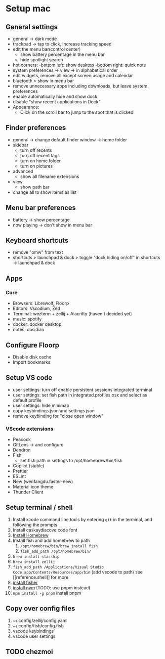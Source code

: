 # Setup mac

## General settings

- general -> dark mode
- trackpad -> tap to click, increase tracking speed
- edit the menu bar(control center)
  - show battery percentage in the menu bar
  - hide spotlight search
- hot corners:
  -bottom left: show desktop
  -bottom right: quick note
- system preferences -> view -> in alphabetical order
- edit widgets, remove all except screen usage and calendar
- bluetooth > show in menu bar
- remove unnecessary apps including downloads, but leave system preferences
- enable automatically hide and show dock
- disable "show recent applications in Dock"
- Appearance:
  - Click on the scroll bar to jump to the spot that is clicked

## Finder preferences

- general -> change default finder window -> home folder
- sidebar
  - turn off recents
  - turn off recent tags
  - turn on home folder
  - turn on pictures
- advanced
  - show all filename extensions
- view
  - show path bar
- change all to show items as list

## Menu bar preferences

- battery -> show percentage
- now playing -> don't show in menu bar

## Keyboard shortcuts

- remove "omw" from text
- shortcuts > launchpad & dock > toggle "dock hiding on/off" in shortcuts -> launchpad & dock

## Apps
### Core
- Browsers: Librewolf, Floorp
- Editors: Vscodium, Zed
- Terminal: wezterm + zellij + Alacritty (haven't decided yet)
- music: spotify
- docker: docker desktop
- notes: obsidian

## Configure Floorp

- Disable disk cache
- Import bookmarks

## Setup VS code

- user settings: turn off enable persistent sessions integrated terminal
- user settings: set fish path in integrated.profiles.osx and select as default profile
- user settings: hide minimap
- copy keybindings.json and settings.json
- remove keybinding for "close open window"

### VScode extensions

- Peacock
- GitLens -> and configure
- Dendron
- Fish
  - set fish path in settings to /opt/homebrew/bin/fish
- Copilot (stable)
- Prettier
- ESLint
- New (wenfangdu.faster-new)
- Material icon theme
- Thunder Client

## Setup terminal / shell

1. Install xcode command line tools by entering `git` in the terminal, and following the prompts
2. Install caskaydiacove code font
3. [Install Homebrew](https://brew.sh/)
4. Install fish and add homebrew to path
   1. `/opt/homebrew/bin/brew install fish`
   2. `fish_add_path /opt/homebrew/bin/`
5. `brew install starship`
6. `brew install zellij`
7. `fish_add_path /Applications/Visual Studio Code.app/Contents/Resources/app/bin` (add vscode to path)
    see [[reference.shell]] for more
8. [install fisher](https://github.com/jorgebucaran/fisher)
9. [install nvm](https://github.com/jorgebucaran/nvm.fish) (TODO: use pnpm instead)
10. `npm install -g pnpm` install pnpm

## Copy over config files

1. ~/.config/zellij/config.yaml
2. ~/.config/fish/config.fish
3. vscode keybindings
4. vscode user settings

## TODO chezmoi
